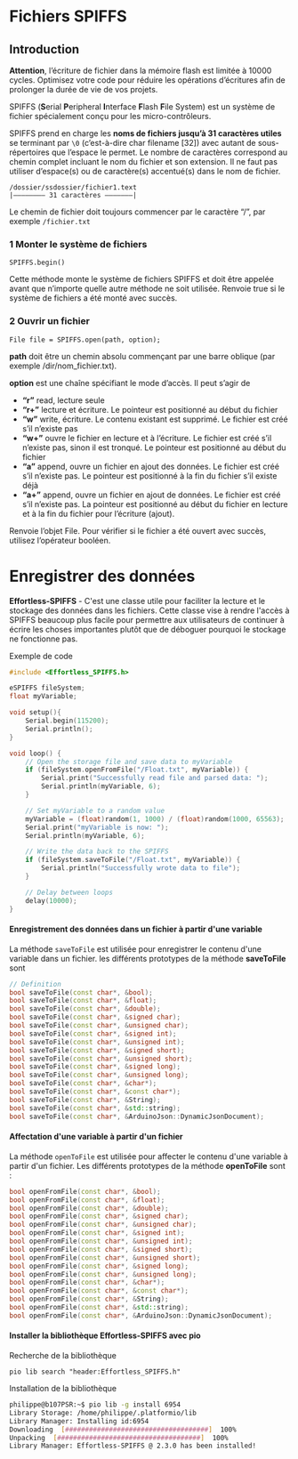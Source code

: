 ﻿# Fichiers SPIFFS

## Introduction
**Attention**, l’écriture de fichier dans la mémoire flash est limitée à 10000 cycles. Optimisez votre code pour réduire les opérations d’écritures afin de prolonger la durée de vie de vos projets.

SPIFFS (**S**erial **P**eripheral **I**nterface **F**lash **F**ile System) est un système de fichier spécialement conçu pour les micro-contrôleurs.

SPIFFS prend en charge les **noms de fichiers jusqu’à 31 caractères utiles** se terminant par `\0` (c’est-à-dire char filename [32]) avec autant de sous-répertoires que l’espace le permet.
Le nombre de caractères correspond au chemin complet incluant le nom du fichier et son extension.
Il ne faut pas utiliser d’espace(s) ou de caractère(s) accentué(s) dans le nom de fichier.

    /dossier/ssdossier/fichier1.text  
    |———————— 31 caractères ———————|

Le chemin de fichier doit toujours commencer par le caractère “/”, par exemple `/fichier.txt`
### 1 Monter le système de fichiers
    SPIFFS.begin()

Cette méthode monte le système de fichiers SPIFFS et doit être appelée avant que n’importe quelle autre méthode  ne soit utilisée. Renvoie true si le système de fichiers a été monté avec succès.

### 2 Ouvrir un fichier
    File file = SPIFFS.open(path, option);


**path** doit être un chemin absolu commençant par une barre oblique (par exemple /dir/nom_fichier.txt).

**option** est une chaîne spécifiant le mode d’accès. Il peut s’agir de

-   **“r”** read, lecture seule
-   **“r+”** lecture et écriture. Le pointeur est positionné au début du fichier
-   **“w”** write, écriture. Le contenu existant est supprimé. Le fichier est créé s’il n’existe pas
-   **“w+”** ouvre le fichier en lecture et à l’écriture. Le fichier est créé s’il n’existe pas, sinon il est tronqué. Le pointeur est positionné au début du fichier
-   **“a”** append, ouvre un fichier en ajout des données. Le fichier est créé s’il n’existe pas. Le pointeur est positionné à la fin du fichier s’il existe déjà
-   **“a+”** append, ouvre un fichier en ajout de données. Le fichier est créé s’il n’existe pas. La pointeur est positionné au début du fichier en lecture et à la fin du fichier pour l’écriture (ajout).

Renvoie l’objet File. Pour vérifier si le fichier a été ouvert avec succès, utilisez l’opérateur booléen.    

# Enregistrer des données

**Effortless-SPIFFS** - C'est une classe utile pour faciliter la lecture et le stockage des données dans les fichiers.
Cette classe vise à rendre l'accès à SPIFFS beaucoup plus facile pour permettre aux utilisateurs de continuer à écrire les choses importantes plutôt que de déboguer pourquoi le stockage ne fonctionne pas.
 
Exemple de code
```cpp
#include <Effortless_SPIFFS.h>

eSPIFFS fileSystem;
float myVariable;

void setup(){
    Serial.begin(115200);
    Serial.println();
}

void loop() {
    // Open the storage file and save data to myVariable
    if (fileSystem.openFromFile("/Float.txt", myVariable)) {
        Serial.print("Successfully read file and parsed data: ");
        Serial.println(myVariable, 6);
    }

    // Set myVariable to a random value
    myVariable = (float)random(1, 1000) / (float)random(1000, 65563);
    Serial.print("myVariable is now: ");
    Serial.println(myVariable, 6);

    // Write the data back to the SPIFFS
    if (fileSystem.saveToFile("/Float.txt", myVariable)) {
        Serial.println("Successfully wrote data to file");
    }

    // Delay between loops
    delay(10000);
}
```
#### Enregistrement des données dans un fichier à partir d'une variable
La méthode  `saveToFile` est utilisée pour enregistrer le contenu d'une variable dans un fichier. les différents prototypes de la méthode **saveToFile** sont
```cpp
// Definition
bool saveToFile(const char*, &bool);
bool saveToFile(const char*, &float);
bool saveToFile(const char*, &double);
bool saveToFile(const char*, &signed char);
bool saveToFile(const char*, &unsigned char);
bool saveToFile(const char*, &signed int);
bool saveToFile(const char*, &unsigned int);
bool saveToFile(const char*, &signed short);
bool saveToFile(const char*, &unsigned short);
bool saveToFile(const char*, &signed long);
bool saveToFile(const char*, &unsigned long);
bool saveToFile(const char*, &char*);
bool saveToFile(const char*, &const char*);
bool saveToFile(const char*, &String);
bool saveToFile(const char*, &std::string);
bool saveToFile(const char*, &ArduinoJson::DynamicJsonDocument);
```
#### Affectation d'une variable à partir d'un fichier
La méthode  `openToFile` est utilisée pour affecter le contenu d'une variable à partir d'un fichier. Les différents prototypes de la méthode **openToFile** sont :
```cpp
bool openFromFile(const char*, &bool);
bool openFromFile(const char*, &float);
bool openFromFile(const char*, &double);
bool openFromFile(const char*, &signed char);
bool openFromFile(const char*, &unsigned char);
bool openFromFile(const char*, &signed int);
bool openFromFile(const char*, &unsigned int);
bool openFromFile(const char*, &signed short);
bool openFromFile(const char*, &unsigned short);
bool openFromFile(const char*, &signed long);
bool openFromFile(const char*, &unsigned long);
bool openFromFile(const char*, &char*);
bool openFromFile(const char*, &const char*);
bool openFromFile(const char*, &String);
bool openFromFile(const char*, &std::string);
bool openFromFile(const char*, &ArduinoJson::DynamicJsonDocument);
```

#### Installer la bibliothèque Effortless-SPIFFS avec pio
Recherche de la bibliothèque

    pio lib search "header:Effortless_SPIFFS.h"

Installation de la bibliothèque
```bash
philippe@b107PSR:~$ pio lib -g install 6954
Library Storage: /home/philippe/.platformio/lib
Library Manager: Installing id:6954
Downloading  [####################################]  100%
Unpacking  [####################################]  100%
Library Manager: Effortless-SPIFFS @ 2.3.0 has been installed!

```
